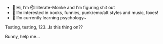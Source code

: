 - 👋 Hi, I’m @Illiterate-Monke and I'm figuring shit out
- 👀 I’m interested in books, funnies, punk/emo/alt styles and music, foxes!
- 🌱 I’m currently learning psychology~

Testing, testing, 123...Is this thing on??


Bunny, help me...
